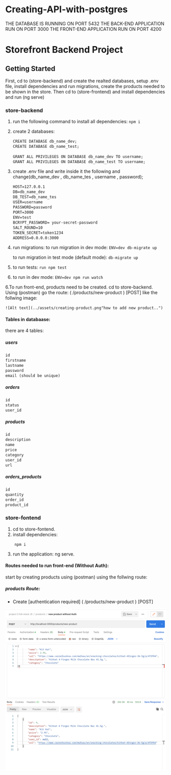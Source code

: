 # Creating-API-with-postgres

THE DATABASE IS RUNNING ON PORT 5432
THE BACK-END APPLICATION RUN ON PORT 3000
THE FRONT-END APPLICATION RUN ON PORT 4200
# Storefront Backend Project

## Getting Started
First, cd to (store-backend) and create the realted databases, setup .env file, install dependencies and run migrations, create the products needed to be shown in the store.
Then cd to (store-frontend) and install dependencies and run (ng serve)

### store-backend


1. run the following command to install all dependencies:
    ```npm i```

2. create 2 databases:
    ```
    CREATE DATABASE db_name_dev;
    CREATE DATABASE db_name_test;

    GRANT ALL PRIVILEGES ON DATABASE db_name_dev TO username;
    GRANT ALL PRIVILEGES ON DATABASE db_name_test TO username;
    ```

3. create .env file and write inside it the following and change(db_name_dev , db_name_tes , username , password);

    ```
    HOST=127.0.0.1
    DB=db_name_dev
    DB_TEST=db_name_tes
    USER=username
    PASSWORD=password
    PORT=3000
    ENV=test
    BCRYPT_PASSWORD= your-secret-password 
    SALT_ROUND=10
    TOKEN_SECRET=token1234
    ADDRESS=0.0.0.0:3000
    ```

3. run migrations:
    to run migration in dev mode:
    ```ENV=dev db-migrate up```

    to run migration in test mode (default mode):
    ```db-migrate up```

4. to run tests:
    ```run npm test```

5. to run in dev mode:
    ```ENV=dev npm run watch```

6.To run front-end, products need to be created.
    cd to store-backend.
    Using (postman) go the route:
    ( /products/new-product ) [POST] like the follwing image:

    ![Alt text](../assets/creating-product.png"how to add new product..")

#### Tables in databaase:
there are 4 tables:

##### users
    id
    firstname
    lastname
    password
    email (should be unique)

##### orders
    id
    status
    user_id

##### products
    id
    description
    name
    price
    category
    user_id
    url

##### orders_products
    id
    quantity
    order_id
    product_id


### store-fontend

1. cd to store-fontend.
2. install dependencies:
```
    npm i
``` 
3. run the application:
    ng serve.
#### Routes needed to run front-end (Without Auth):

start by creating products using (postman) using the follwing route:

##### products Route:

- Create [authentication required] 
    ( /products/new-product ) [POST]

![Alt text](assets/creating-product.png "how to add new product..")